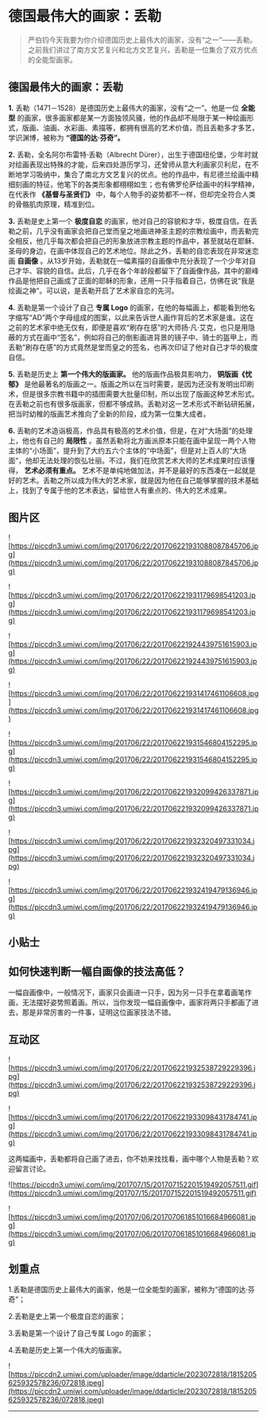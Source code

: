 # 德国最伟大的画家：丢勒

> 严伯钧今天我要为你介绍德国历史上最伟大的画家，没有“之一”——丢勒。之前我们讲过了南方文艺复兴和北方文艺复兴，丢勒是一位集合了双方优点的全能型画家。

## 德国最伟大的画家：丢勒

 **1.** 丢勒（1471－1528）是德国历史上最伟大的画家，没有“之一”。他是一位 **全能型** 的画家，很多画家都是某一方面独领风骚，他的作品却不局限于某一种绘画形式，版画、油画、水彩画、素描等，都拥有很高的艺术价值，而且丢勒多才多艺，学识渊博，被称为 **“德国的达·芬奇”。**

 **2.** 丢勒，全名阿尔布雷特·丢勒（Albrecht Dürer），出生于德国纽伦堡，少年时就对绘画表现出特殊的才能，后来四处游历学习，还曾师从意大利画家贝利尼，在不断地学习吸纳中，集合了南北方文艺复兴的优点。他的作品中，有尼德兰绘画中精细刻画的特征，他笔下的各类形象都栩栩如生；也有佛罗伦萨绘画中的科学精神，在代表作 **《基督与圣贤们》** 中，每个人物手的姿势都不一样，但却完全符合人类的骨骼肌肉原理，精准到位。

 **3.** 丢勒是史上第一个 **极度自恋** 的画家，他对自己的容貌和才华，极度自信。在丢勒之前，几乎没有画家会把自己堂而皇之地画进神圣主题的宗教绘画中，而丢勒完全相反，他几乎每次都会把自己的形象放进宗教主题的作品中，甚至就站在耶稣、圣母的身边，在画中体现自己的艺术地位。除此之外，丢勒的自恋表现在非常迷恋画 **自画像** 。从13岁开始，丢勒就在一幅素描的自画像中充分表现了一个少年对自己才华、容貌的自信。此后，几乎在各个年龄段都留下了自画像作品，其中的巅峰作品是他把自己画成了正面的耶稣的形象，还用一只手指着自己，仿佛在说“我是绘画之神”。可以说，是丢勒开启了艺术家自恋的先河。

 **4.** 丢勒是第一个设计了自己 **专属 Logo** 的画家，在他的每幅画上，都能看到他名字缩写“AD”两个字母组成的图案，以此来告诉世人画作背后的艺术家是谁。这在之前的艺术家中绝无仅有，即便是喜欢“刷存在感”的大师扬·凡·艾克，也只是用隐蔽的方式在画中“签名”，例如将自己的倒影画进背景的镜子中、骑士的盔甲上，而丢勒“刷存在感”的方式竟然是堂而皇之的签名，也再次印证了他对自己才华的极度自信。

 **5.** 丢勒是历史上 **第一个伟大的版画家。** 他的版画作品极具影响力， **铜版画《忧郁》** 是他最著名的版画之一。版画之所以在当时需要，是因为还没有发明出印刷术，但是很多宗教书籍中的插图需要大批量印制，所以出现了版画这种艺术形式。在丢勒之前也有很多版画家，但都不够成熟。丢勒对这一艺术形式不断钻研拓展，把当时幼稚的版画艺术推向了全新的阶段，成为第一位集大成者。

 **6.** 丢勒的艺术造诣极高，作品具有极高的艺术价值，但是，在对“大场面”的处理上，他也有自己的 **局限性** 。虽然丢勒将北方画派原本只能在画中呈现一两个人物主体的“小场面”，提升到了大约五六个主体的“中场面”，但是对上百人的“大场面”，他却无法处理的恢弘壮丽。不过，我们在欣赏艺术大师的艺术成果时应该懂得， **艺术必须有重点。** 艺术不是单纯地做加法，并不是最好的东西凑在一起就是好的艺术。丢勒之所以成为伟大的艺术家，就是因为他在自己能够掌握的技术基础上，找到了专属于他的艺术表达，留给世人有重点的、伟大的艺术成果。

## 图片区

![https://piccdn3.umiwi.com/img/201706/22/201706221931088087845706.jpg](https://piccdn3.umiwi.com/img/201706/22/201706221931088087845706.jpg)

![https://piccdn3.umiwi.com/img/201706/22/201706221931179698541203.jpg](https://piccdn3.umiwi.com/img/201706/22/201706221931179698541203.jpg)

![https://piccdn3.umiwi.com/img/201706/22/201706221924439751615903.jpg](https://piccdn3.umiwi.com/img/201706/22/201706221924439751615903.jpg)

![https://piccdn3.umiwi.com/img/201706/22/201706221931417461106608.jpg](https://piccdn3.umiwi.com/img/201706/22/201706221931417461106608.jpg)

![https://piccdn3.umiwi.com/img/201706/22/201706221931546804152295.jpg](https://piccdn3.umiwi.com/img/201706/22/201706221931546804152295.jpg)

![https://piccdn3.umiwi.com/img/201706/22/201706221932099426337871.jpg](https://piccdn3.umiwi.com/img/201706/22/201706221932099426337871.jpg)

![https://piccdn3.umiwi.com/img/201706/22/201706221932320497331034.jpg](https://piccdn3.umiwi.com/img/201706/22/201706221932320497331034.jpg)

![https://piccdn3.umiwi.com/img/201706/22/201706221932419479136946.jpg](https://piccdn3.umiwi.com/img/201706/22/201706221932419479136946.jpg)

## 小贴士

## 如何快速判断一幅自画像的技法高低？

一幅自画像中，一般情况下，画家只会画进一只手，因为另一只手在拿着画笔作画，无法摆好姿势照着画。所以，当你发现一幅自画像中，画家将两只手都画了进去，那是非常厉害的一件事，证明这位画家技法不错。

## 互动区

![https://piccdn3.umiwi.com/img/201706/22/201706221932538729229396.jpg](https://piccdn3.umiwi.com/img/201706/22/201706221932538729229396.jpg)

![https://piccdn3.umiwi.com/img/201706/22/201706221933098431784741.jpg](https://piccdn3.umiwi.com/img/201706/22/201706221933098431784741.jpg)

这两幅画中，丢勒都将自己画了进去，你不妨来找找看，画中哪个人物是丢勒？欢迎留言讨论。

![https://piccdn3.umiwi.com/img/201707/15/201707152201519492057511.gif](https://piccdn3.umiwi.com/img/201707/15/201707152201519492057511.gif)

![https://piccdn3.umiwi.com/img/201707/06/201707061851016684966081.jpg](https://piccdn3.umiwi.com/img/201707/06/201707061851016684966081.jpg)

## 划重点

1.丢勒是德国历史上最伟大的画家，他是一位全能型的画家，被称为“德国的达·芬奇”；

2.丢勒是史上第一个极度自恋的画家；

3.丢勒是第一个设计了自己专属 Logo 的画家；

4.丢勒是历史上第一个伟大的版画家。

![https://piccdn2.umiwi.com/uploader/image/ddarticle/2023072818/1815205625932578236/072818.jpeg](https://piccdn2.umiwi.com/uploader/image/ddarticle/2023072818/1815205625932578236/072818.jpeg)

---
